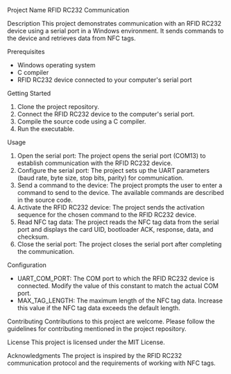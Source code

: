 Project Name
RFID RC232 Communication

Description
This project demonstrates communication with an RFID RC232 device using a serial port in a Windows environment. 
It sends commands to the device and retrieves data from NFC tags.

Prerequisites
- Windows operating system
- C compiler
- RFID RC232 device connected to your computer's serial port

Getting Started
1. Clone the project repository.
2. Connect the RFID RC232 device to the computer's serial port.
3. Compile the source code using a C compiler.
4. Run the executable.

Usage
1. Open the serial port: The project opens the serial port (COM13) to establish communication with the RFID RC232 device.
2. Configure the serial port: The project sets up the UART parameters (baud rate, byte size, stop bits, parity) for communication.
3. Send a command to the device: The project prompts the user to enter a command to send to the device. The available commands are described in the source code.
4. Activate the RFID RC232 device: The project sends the activation sequence for the chosen command to the RFID RC232 device.
5. Read NFC tag data: The project reads the NFC tag data from the serial port and displays the card UID, bootloader ACK, response, data, and checksum.
6. Close the serial port: The project closes the serial port after completing the communication.

Configuration
- UART_COM_PORT: The COM port to which the RFID RC232 device is connected. Modify the value of this constant to match the actual COM port.
- MAX_TAG_LENGTH: The maximum length of the NFC tag data. Increase this value if the NFC tag data exceeds the default length.

Contributing
Contributions to this project are welcome. Please follow the guidelines for contributing mentioned in the project repository.

License
This project is licensed under the MIT License.

Acknowledgments
The project is inspired by the RFID RC232 communication protocol and the requirements of working with NFC tags.
